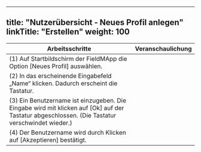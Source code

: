 
---
title: "Nutzerübersicht - Neues Profil anlegen"
linkTitle: "Erstellen"
weight: 100
---

| Arbeitsschritte | Veranschaulichung |
| ------ | :-----: |
| (1) Auf Startbildschirm der FieldMApp die Option [Neues Profil] auswählen. |  |
| (2) In das erscheinende Eingabefeld „Name“ klicken. Dadurch erscheint die Tastatur. |  |
| (3) Ein Benutzername ist einzugeben. Die Eingabe wird mit klicken auf [Ok] auf der Tastatur abgeschlossen. (Die Tastatur verschwindet wieder.) |  |
| (4) Der Benutzername wird durch Klicken auf [Akzeptieren] bestätigt. |  |